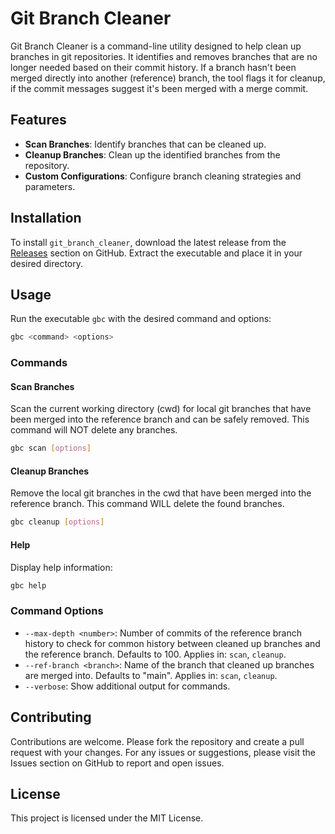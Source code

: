 # Git Branch Cleaner

Git Branch Cleaner is a command-line utility designed to help clean up branches in git repositories. It identifies and removes branches that are no longer needed based on their commit history. If a branch hasn't been merged directly into another (reference) branch, the tool flags it for cleanup, if the commit messages suggest it's been merged with a merge commit.

## Features

- **Scan Branches**: Identify branches that can be cleaned up.
- **Cleanup Branches**: Clean up the identified branches from the repository.
- **Custom Configurations**: Configure branch cleaning strategies and parameters.

## Installation

To install `git_branch_cleaner`, download the latest release from the [Releases](https://github.com/tomwyr/git_branch_cleaner/releases) section on GitHub. Extract the executable and place it in your desired directory.

## Usage

Run the executable `gbc` with the desired command and options:

```sh
gbc <command> <options>
```

### Commands

#### Scan Branches

Scan the current working directory (cwd) for local git branches that have been merged into the reference branch and can be safely removed. This command will NOT delete any branches.

```sh
gbc scan [options]
```

#### Cleanup Branches

Remove the local git branches in the cwd that have been merged into the reference branch. This command WILL delete the found branches.

```sh
gbc cleanup [options]
```

#### Help

Display help information:

```sh
gbc help
```

### Command Options

- `--max-depth <number>`: Number of commits of the reference branch history to check for common history between cleaned up branches and the reference branch. Defaults to 100. Applies in: `scan`, `cleanup`.
- `--ref-branch <branch>`: Name of the branch that cleaned up branches are merged into. Defaults to "main". Applies in: `scan`, `cleanup`.
- `--verbose`: Show additional output for commands.

## Contributing

Contributions are welcome. Please fork the repository and create a pull request with your changes. For any issues or suggestions, please visit the Issues section on GitHub to report and open issues.

## License

This project is licensed under the MIT License.

